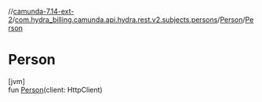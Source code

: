 //[camunda-7.14-ext-2](../../../index.md)/[com.hydra_billing.camunda.api.hydra.rest.v2.subjects.persons](../index.md)/[Person](index.md)/[Person](-person.md)

# Person

[jvm]\
fun [Person](-person.md)(client: HttpClient)
